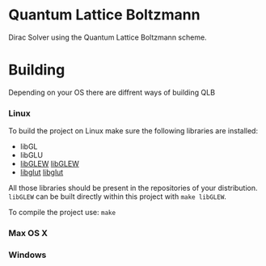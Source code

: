 # Quantum Lattice Boltzmann
Dirac Solver using the Quantum Lattice Boltzmann scheme.

# Building

Depending on your OS there are diffrent ways of building QLB

### Linux

To build the project on Linux make sure the following libraries are installed:
- libGL
- libGLU
- [libGLEW] [libGLEW]
- [libglut] [libglut]

All those libraries should be present in the repositories of your distribution. `libGLEW` can be built directly within this project with `make libGLEW`. 

To compile the project use: `make`

### Max OS X


### Windows

[libGLEW]: http://glew.sourceforge.net/
[libglut]: http://freeglut.sourceforge.net/
